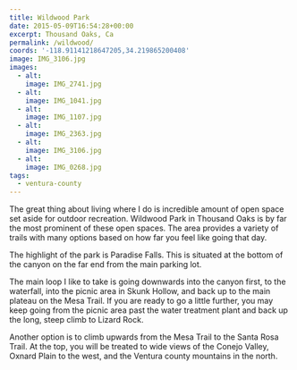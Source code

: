 ```yaml
---
title: Wildwood Park
date: 2015-05-09T16:54:28+00:00
excerpt: Thousand Oaks, Ca
permalink: /wildwood/
coords: '-118.91141218647205,34.219865200408'
image: IMG_3106.jpg
images:
  - alt: 
    image: IMG_2741.jpg
  - alt: 
    image: IMG_1041.jpg
  - alt: 
    image: IMG_1107.jpg
  - alt: 
    image: IMG_2363.jpg
  - alt: 
    image: IMG_3106.jpg
  - alt: 
    image: IMG_0268.jpg
tags:
  - ventura-county
---
```

The great thing about living where I do is incredible amount of open space set aside for outdoor recreation. Wildwood Park in Thousand Oaks is by far the most prominent of these open spaces. The area provides a variety of trails with many options based on how far you feel like going that day.

The highlight of the park is Paradise Falls. This is situated at the bottom of the canyon on the far end from the main parking lot.

The main loop I like to take is going downwards into the canyon first, to the waterfall, into the picnic area in Skunk Hollow, and back up to the main plateau on the Mesa Trail. If you are ready to go a little further, you may keep going from the picnic area past the water treatment plant and back up the long, steep climb to Lizard Rock.

Another option is to climb upwards from the Mesa Trail to the Santa Rosa Trail. At the top, you will be treated to wide views of the Conejo Valley, Oxnard Plain to the west, and the Ventura county mountains in the north.